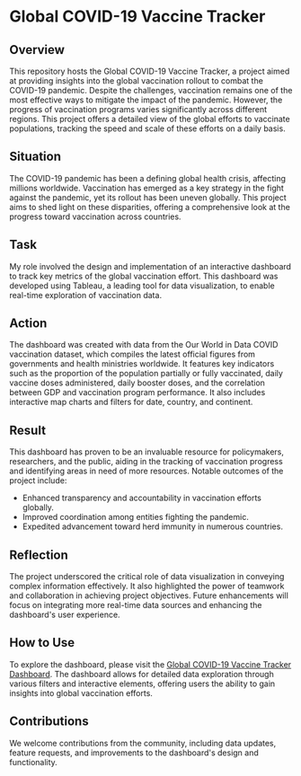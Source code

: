 # Global COVID-19 Vaccine Tracker

## Overview

This repository hosts the Global COVID-19 Vaccine Tracker, a project aimed at providing insights into the global vaccination rollout to combat the COVID-19 pandemic. Despite the challenges, vaccination remains one of the most effective ways to mitigate the impact of the pandemic. However, the progress of vaccination programs varies significantly across different regions. This project offers a detailed view of the global efforts to vaccinate populations, tracking the speed and scale of these efforts on a daily basis.

## Situation

The COVID-19 pandemic has been a defining global health crisis, affecting millions worldwide. Vaccination has emerged as a key strategy in the fight against the pandemic, yet its rollout has been uneven globally. This project aims to shed light on these disparities, offering a comprehensive look at the progress toward vaccination across countries.

## Task

My role involved the design and implementation of an interactive dashboard to track key metrics of the global vaccination effort. This dashboard was developed using Tableau, a leading tool for data visualization, to enable real-time exploration of vaccination data.

## Action

The dashboard was created with data from the Our World in Data COVID vaccination dataset, which compiles the latest official figures from governments and health ministries worldwide. It features key indicators such as the proportion of the population partially or fully vaccinated, daily vaccine doses administered, daily booster doses, and the correlation between GDP and vaccination program performance. It also includes interactive map charts and filters for date, country, and continent.

## Result

This dashboard has proven to be an invaluable resource for policymakers, researchers, and the public, aiding in the tracking of vaccination progress and identifying areas in need of more resources. Notable outcomes of the project include:

- Enhanced transparency and accountability in vaccination efforts globally.
- Improved coordination among entities fighting the pandemic.
- Expedited advancement toward herd immunity in numerous countries.

## Reflection

The project underscored the critical role of data visualization in conveying complex information effectively. It also highlighted the power of teamwork and collaboration in achieving project objectives. Future enhancements will focus on integrating more real-time data sources and enhancing the dashboard's user experience.

## How to Use

To explore the dashboard, please visit the [Global COVID-19 Vaccine Tracker Dashboard](https://public.tableau.com/app/profile/mridul.ajaykumar/viz/GlobalCOVID-19VaccineTracker_17090117719510/CovidVaccineTracker). The dashboard allows for detailed data exploration through various filters and interactive elements, offering users the ability to gain insights into global vaccination efforts.

## Contributions

We welcome contributions from the community, including data updates, feature requests, and improvements to the dashboard's design and functionality.
